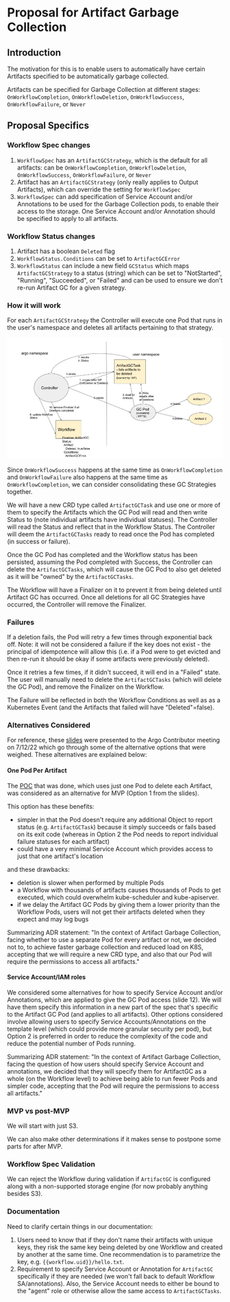 # Proposal for Artifact Garbage Collection

## Introduction

The motivation for this is to enable users to automatically have certain Artifacts specified to be automatically garbage collected.

Artifacts can be specified for Garbage Collection at different stages: `OnWorkflowCompletion`, `OnWorkflowDeletion`, `OnWorkflowSuccess`, `OnWorkflowFailure`, or `Never`

## Proposal Specifics

### Workflow Spec changes

1. `WorkflowSpec` has an `ArtifactGCStrategy`, which is the default for all artifacts: can be `OnWorkflowCompletion`, `OnWorkflowDeletion`, `OnWorkflowSuccess`, `OnWorkflowFailure`, or `Never`
2. Artifact has an `ArtifactGCStrategy` (only really applies to Output Artifacts), which can override the setting for `WorkflowSpec`
3. `WorkflowSpec` can add specification of Service Account and/or Annotations to be used for the Garbage Collection pods, to enable their access to the storage. One Service Account and/or Annotation should be specified to apply to all artifacts.

### Workflow Status changes

1. Artifact has a boolean `Deleted` flag
2. `WorkflowStatus.Conditions` can be set to `ArtifactGCError`
3. `WorkflowStatus` can include a new field `GCStatus` which maps `ArtifactGCStrategy` to a status (string) which can be set to "NotStarted", "Running", "Succeeded", or "Failed" and can be used to ensure we don't re-run Artifact GC for a given strategy.

### How it will work

For each `ArtifactGCStrategy` the Controller will execute one Pod that runs in the user's namespace and deletes all artifacts pertaining to that strategy.

![Option 2 Flow](../assets/artifact-gc-option-2-flow.jpg)

Since `OnWorkflowSuccess` happens at the same time as `OnWorkflowCompletion` and `OnWorkflowFailure` also happens at the same time as `OnWorkflowCompletion`, we can consider consolidating these GC Strategies together.

We will have a new CRD type called `ArtifactGCTask` and use one or more of them to specify the Artifacts which the GC Pod will read and then write Status to (note individual artifacts have individual statuses). The Controller will read the Status and reflect that in the Workflow Status. The Controller will deem the `ArtifactGCTasks` ready to read once the Pod has completed (in success or failure).

Once the GC Pod has completed and the Workflow status has been persisted, assuming the Pod completed with Success, the Controller can delete the `ArtifactGCTasks`, which will cause the GC Pod to also get deleted as it will be "owned" by the `ArtifactGCTasks`.

The Workflow will have a Finalizer on it to prevent it from being deleted until Artifact GC has occurred. Once all deletions for all GC Strategies have occurred, the Controller will remove the Finalizer.

### Failures

If a deletion fails, the Pod will retry a few times through exponential back off. Note: it will not be considered a failure if the key does not exist - the principal of idempotence will allow this (i.e. if a Pod were to get evicted and then re-run it should be okay if some artifacts were previously deleted).

Once it retries a few times, if it didn't succeed, it will end in a "Failed" state. The user will manually need to delete the `ArtifactGCTasks` (which will delete the GC Pod), and remove the Finalizer on the Workflow.

The Failure will be reflected in both the Workflow Conditions as well as as a Kubernetes Event (and the Artifacts that failed will have "Deleted"=false).

### Alternatives Considered

For reference, these [slides](../assets/artifact-gc-proposal.pptx) were presented to the Argo Contributor meeting on 7/12/22 which go through some of the alternative options that were weighed. These alternatives are explained below:

#### One Pod Per Artifact

The [POC](https://github.com/argoproj/argo-workflows/pull/8530) that was done, which uses just one Pod to delete each Artifact, was considered as an alternative for MVP (Option 1 from the slides).

This option has these benefits:

- simpler in that the Pod doesn't require any additional Object to report status (e.g. `ArtifactGCTask`) because it simply succeeds or fails based on its exit code (whereas in Option 2 the Pod needs to report individual failure statuses for each artifact)
- could have a very minimal Service Account which provides access to just that one artifact's location

and these drawbacks:

- deletion is slower when performed by multiple Pods
- a Workflow with thousands of artifacts causes thousands of Pods to get executed, which could overwhelm kube-scheduler and kube-apiserver.
- if we delay the Artifact GC Pods by giving them a lower priority than the Workflow Pods, users will not get their artifacts deleted when they expect and may log bugs

Summarizing ADR statement:
"In the context of Artifact Garbage Collection, facing whether to use a separate Pod for every artifact or not, we decided not to, to achieve faster garbage collection and reduced load on K8S, accepting that we will require a new CRD type, and also that our Pod will require the permissions to access all artifacts."

#### Service Account/IAM roles

We considered some alternatives for how to specify Service Account and/or Annotations, which are applied to give the GC Pod access (slide 12). We will have them specify this information in a new part of the spec that's specific to the Artifact GC Pod (and applies to all artifacts). Other options considered involve allowing users to specify Service Accounts/Annotations on the template level (which could provide more granular security per pod), but Option 2 is preferred in order to reduce the complexity of the code and reduce the potential number of Pods running.

Summarizing ADR statement:
"In the context of Artifact Garbage Collection, facing the question of how users should specify Service Account and annotations, we decided that they will specify them for ArtifactGC as a whole (on the Workflow level) to achieve being able to run fewer Pods and simpler code, accepting that the Pod will require the permissions to access all artifacts."

### MVP vs post-MVP

We will start with just S3.

We can also make other determinations if it makes sense to postpone some parts for after MVP.

### Workflow Spec Validation

We can reject the Workflow during validation if `ArtifactGC` is configured along with a non-supported storage engine (for now probably anything besides S3).

### Documentation

Need to clarify certain things in our documentation:

1. Users need to know that if they don't name their artifacts with unique keys, they risk the same key being deleted by one Workflow and created by another at the same time. One recommendation is to parametrize the key, e.g. `{{workflow.uid}}/hello.txt`.
2. Requirement to specify Service Account or Annotation for `ArtifactGC` specifically if they are needed (we won't fall back to default Workflow SA/annotations). Also, the Service Account needs to either be bound to the "agent" role or otherwise allow the same access to `ArtifactGCTasks`.
